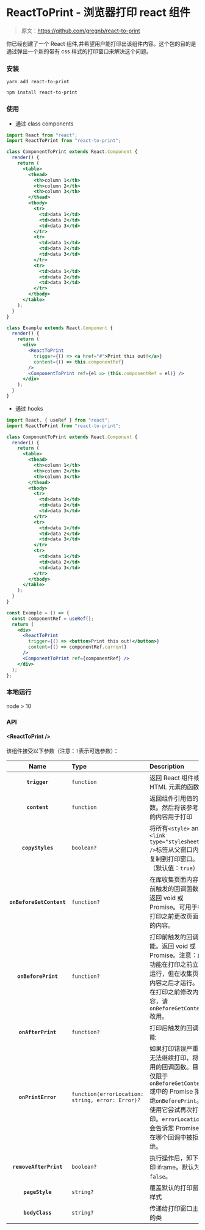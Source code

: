 # ReactToPrint - 浏览器打印 react 组件

> 原文：https://github.com/gregnb/react-to-print

你已经创建了一个 React 组件,并希望用户能打印出该组件内容。这个包的目的是通过弹出一个新的带有 css 样式的打印窗口来解决这个问题。

### 安装

```code
yarn add react-to-print
```

```code
npm install react-to-print
```

### 使用

- 通过 class components

```jsx
import React from "react";
import ReactToPrint from "react-to-print";

class ComponentToPrint extends React.Component {
  render() {
    return (
      <table>
        <thead>
          <th>column 1</th>
          <th>column 2</th>
          <th>column 3</th>
        </thead>
        <tbody>
          <tr>
            <td>data 1</td>
            <td>data 2</td>
            <td>data 3</td>
          </tr>
          <tr>
            <td>data 1</td>
            <td>data 2</td>
            <td>data 3</td>
          </tr>
          <tr>
            <td>data 1</td>
            <td>data 2</td>
            <td>data 3</td>
          </tr>
        </tbody>
      </table>
    );
  }
}

class Example extends React.Component {
  render() {
    return (
      <div>
        <ReactToPrint
          trigger={() => <a href="#">Print this out!</a>}
          content={() => this.componentRef}
        />
        <ComponentToPrint ref={el => (this.componentRef = el)} />
      </div>
    );
  }
}
```

- 通过 hooks

```jsx
import React, { useRef } from "react";
import ReactToPrint from "react-to-print";

class ComponentToPrint extends React.Component {
  render() {
    return (
      <table>
        <thead>
          <th>column 1</th>
          <th>column 2</th>
          <th>column 3</th>
        </thead>
        <tbody>
          <tr>
            <td>data 1</td>
            <td>data 2</td>
            <td>data 3</td>
          </tr>
          <tr>
            <td>data 1</td>
            <td>data 2</td>
            <td>data 3</td>
          </tr>
          <tr>
            <td>data 1</td>
            <td>data 2</td>
            <td>data 3</td>
          </tr>
        </tbody>
      </table>
    );
  }
}

const Example = () => {
  const componentRef = useRef();
  return (
    <div>
      <ReactToPrint
        trigger={() => <button>Print this out!</button>}
        content={() => componentRef.current}
      />
      <ComponentToPrint ref={componentRef} />
    </div>
  );
};
```

### 本地运行

node > 10

### API

#### &lt;ReactToPrint />

该组件接受以下参数（注意：`?`表示可选参数）：

|           Name           | Type                                             | Description                                                                                                                                                                                  |
| :----------------------: | :----------------------------------------------- | :------------------------------------------------------------------------------------------------------------------------------------------------------------------------------------------- |
|      **`trigger`**       | `function`                                       | 返回 React 组件或 HTML 元素的函数                                                                                                                                                            |
|      **`content`**       | `function`                                       | 返回组件引用值的函数。然后将该参考值的内容用于打印                                                                                                                                           |
|     **`copyStyles`**     | `boolean?`                                       | 将所有`<style>` and `<link type="stylesheet" />`标签从<head>父窗口内部复制到打印窗口。（默认值：`true`）                                                                                     |
| **`onBeforeGetContent`** | `function?`                                      | 在库收集页面内容之前触发的回调函数。返回 void 或 Promise。可用于在打印之前更改页面上的内容。                                                                                                 |
|   **`onBeforePrint`**    | `function?`                                      | 打印前触发的回调功能。返回 void 或 Promise。注意：此功能在打印之前立即运行，但在收集页面内容之后才运行。要在打印之前修改内容，请`onBeforeGetContent`改用。                                   |
|    **`onAfterPrint`**    | `function?`                                      | 打印后触发的回调功能                                                                                                                                                                         |
|    **`onPrintError`**    | `function(errorLocation: string, error: Error)?` | 如果打印错误严重到无法继续打印，将调用的回调函数。目前仅限于`onBeforeGetContent`或中的 Promise 拒绝`onBeforePrint`。使用它尝试再次打印。`errorLocation`会告诉您 Promise 在哪个回调中被拒绝。 |
|  **`removeAfterPrint`**  | `boolean?`                                       | 执行操作后，卸下打印 iframe。默认为`false`。                                                                                                                                                 |
|     **`pageStyle`**      | `string?`                                        | 覆盖默认的打印窗口样式                                                                                                                                                                       |
|     **`bodyClass`**      | `string?`                                        | 传递给打印窗口主体的类                                                                                                                                                                       |
